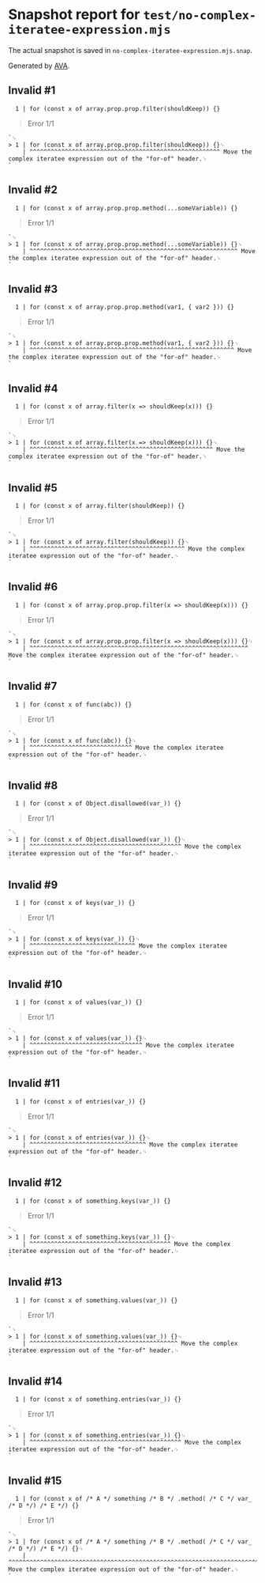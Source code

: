 # Snapshot report for `test/no-complex-iteratee-expression.mjs`

The actual snapshot is saved in `no-complex-iteratee-expression.mjs.snap`.

Generated by [AVA](https://avajs.dev).

## Invalid #1
      1 | for (const x of array.prop.prop.filter(shouldKeep)) {}

> Error 1/1

    `␊
    > 1 | for (const x of array.prop.prop.filter(shouldKeep)) {}␊
        | ^^^^^^^^^^^^^^^^^^^^^^^^^^^^^^^^^^^^^^^^^^^^^^^^^^^^^^ Move the complex iteratee expression out of the "for-of" header.␊
    `

## Invalid #2
      1 | for (const x of array.prop.prop.method(...someVariable)) {}

> Error 1/1

    `␊
    > 1 | for (const x of array.prop.prop.method(...someVariable)) {}␊
        | ^^^^^^^^^^^^^^^^^^^^^^^^^^^^^^^^^^^^^^^^^^^^^^^^^^^^^^^^^^^ Move the complex iteratee expression out of the "for-of" header.␊
    `

## Invalid #3
      1 | for (const x of array.prop.prop.method(var1, { var2 })) {}

> Error 1/1

    `␊
    > 1 | for (const x of array.prop.prop.method(var1, { var2 })) {}␊
        | ^^^^^^^^^^^^^^^^^^^^^^^^^^^^^^^^^^^^^^^^^^^^^^^^^^^^^^^^^^ Move the complex iteratee expression out of the "for-of" header.␊
    `

## Invalid #4
      1 | for (const x of array.filter(x => shouldKeep(x))) {}

> Error 1/1

    `␊
    > 1 | for (const x of array.filter(x => shouldKeep(x))) {}␊
        | ^^^^^^^^^^^^^^^^^^^^^^^^^^^^^^^^^^^^^^^^^^^^^^^^^^^^ Move the complex iteratee expression out of the "for-of" header.␊
    `

## Invalid #5
      1 | for (const x of array.filter(shouldKeep)) {}

> Error 1/1

    `␊
    > 1 | for (const x of array.filter(shouldKeep)) {}␊
        | ^^^^^^^^^^^^^^^^^^^^^^^^^^^^^^^^^^^^^^^^^^^^ Move the complex iteratee expression out of the "for-of" header.␊
    `

## Invalid #6
      1 | for (const x of array.prop.prop.filter(x => shouldKeep(x))) {}

> Error 1/1

    `␊
    > 1 | for (const x of array.prop.prop.filter(x => shouldKeep(x))) {}␊
        | ^^^^^^^^^^^^^^^^^^^^^^^^^^^^^^^^^^^^^^^^^^^^^^^^^^^^^^^^^^^^^^ Move the complex iteratee expression out of the "for-of" header.␊
    `

## Invalid #7
      1 | for (const x of func(abc)) {}

> Error 1/1

    `␊
    > 1 | for (const x of func(abc)) {}␊
        | ^^^^^^^^^^^^^^^^^^^^^^^^^^^^^ Move the complex iteratee expression out of the "for-of" header.␊
    `

## Invalid #8
      1 | for (const x of Object.disallowed(var_)) {}

> Error 1/1

    `␊
    > 1 | for (const x of Object.disallowed(var_)) {}␊
        | ^^^^^^^^^^^^^^^^^^^^^^^^^^^^^^^^^^^^^^^^^^^ Move the complex iteratee expression out of the "for-of" header.␊
    `

## Invalid #9
      1 | for (const x of keys(var_)) {}

> Error 1/1

    `␊
    > 1 | for (const x of keys(var_)) {}␊
        | ^^^^^^^^^^^^^^^^^^^^^^^^^^^^^^ Move the complex iteratee expression out of the "for-of" header.␊
    `

## Invalid #10
      1 | for (const x of values(var_)) {}

> Error 1/1

    `␊
    > 1 | for (const x of values(var_)) {}␊
        | ^^^^^^^^^^^^^^^^^^^^^^^^^^^^^^^^ Move the complex iteratee expression out of the "for-of" header.␊
    `

## Invalid #11
      1 | for (const x of entries(var_)) {}

> Error 1/1

    `␊
    > 1 | for (const x of entries(var_)) {}␊
        | ^^^^^^^^^^^^^^^^^^^^^^^^^^^^^^^^^ Move the complex iteratee expression out of the "for-of" header.␊
    `

## Invalid #12
      1 | for (const x of something.keys(var_)) {}

> Error 1/1

    `␊
    > 1 | for (const x of something.keys(var_)) {}␊
        | ^^^^^^^^^^^^^^^^^^^^^^^^^^^^^^^^^^^^^^^^ Move the complex iteratee expression out of the "for-of" header.␊
    `

## Invalid #13
      1 | for (const x of something.values(var_)) {}

> Error 1/1

    `␊
    > 1 | for (const x of something.values(var_)) {}␊
        | ^^^^^^^^^^^^^^^^^^^^^^^^^^^^^^^^^^^^^^^^^^ Move the complex iteratee expression out of the "for-of" header.␊
    `

## Invalid #14
      1 | for (const x of something.entries(var_)) {}

> Error 1/1

    `␊
    > 1 | for (const x of something.entries(var_)) {}␊
        | ^^^^^^^^^^^^^^^^^^^^^^^^^^^^^^^^^^^^^^^^^^^ Move the complex iteratee expression out of the "for-of" header.␊
    `

## Invalid #15
      1 | for (const x of /* A */ something /* B */ .method( /* C */ var_ /* D */) /* E */) {}

> Error 1/1

    `␊
    > 1 | for (const x of /* A */ something /* B */ .method( /* C */ var_ /* D */) /* E */) {}␊
        | ^^^^^^^^^^^^^^^^^^^^^^^^^^^^^^^^^^^^^^^^^^^^^^^^^^^^^^^^^^^^^^^^^^^^^^^^^^^^^^^^^^^^ Move the complex iteratee expression out of the "for-of" header.␊
    `
